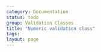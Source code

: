```yaml
---
category: Documentation
status: todo
group: Validation Classes
title: "Numeric validation class"
tags: 
layout: page
---
```


